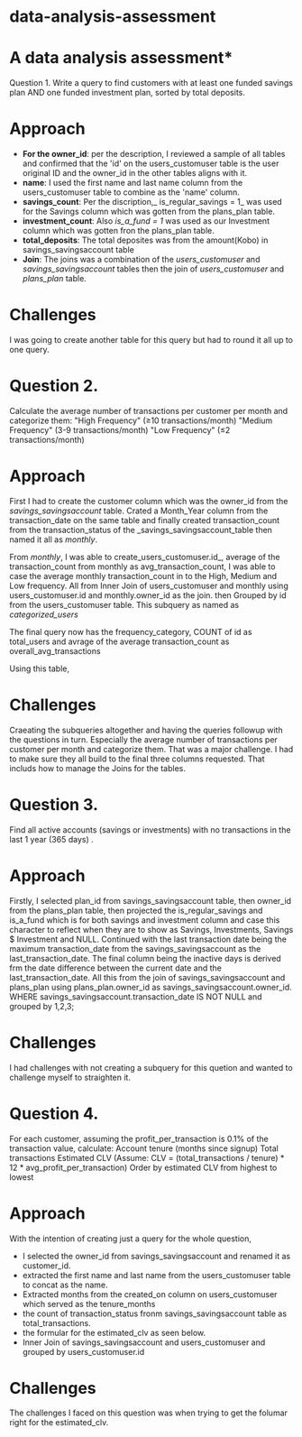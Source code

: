 # data-analysis-assessment
# A data analysis assessment*

Question 1.
Write a query to find customers with at least one funded savings plan AND one funded investment plan, sorted by total deposits.

# Approach

- **For the owner_id**: per the description, I reviewed a sample of all tables and confirmed that the 'id' on the users_customuser table is the user original ID and the owner_id in the other tables aligns with it.
- **name**: I used the first name and last name column from the users_customuser table to combine as the 'name' column.
- **savings_count**: Per the discription,_ is_regular_savings = 1_ was used for the Savings column which was gotten from the plans_plan table.
- **investment_count**: Also _is_a_fund = 1_ was used as our Investment column which was gotten fron the plans_plan table.
- **total_deposits**: The total deposites was from the amount(Kobo) in savings_savingsaccount table
- **Join**: The joins was a combination of the _users_customuser_ and _savings_savingsaccount_ tables then the join of _users_customuser_ and _plans_plan_ table.
# Challenges
I was going to create another table for this query but had to round it all up to one query.


# Question 2.
Calculate the average number of transactions per customer per month and categorize them:
"High Frequency" (≥10 transactions/month)
"Medium Frequency" (3-9 transactions/month)
"Low Frequency" (≤2 transactions/month)              

# Approach
First I had to create the customer column which was the owner_id from the _savings_savingsaccount_ table. Crated a Month_Year column from the transaction_date on the same table and finally created transaction_count from the transaction_status of the _savings_savingsaccount_table then named it all as _monthly_.

From _monthly_, I was able to create_users_customuser.id_, average of the transaction_count from monthly as avg_transaction_count, I was able to case the average monthly transaction_count in to the High, Medium and Low frequency. All from Inner Join of users_customuser  and monthly using users_customuser.id and monthly.owner_id as the join. then Grouped by id from the  users_customuser table. This subquery as named as _categorized_users_

The final query now has the frequency_category, COUNT of id as total_users and avrage of the average transaction_count as overall_avg_transactions

Using this table, 
# Challenges
Craeating the subqueries altogether and having the queries followup with the questions in turn. Especially the average number of transactions per customer per month and categorize them. That was a major challenge. I had to make sure they all build to the final three columns requested. That includs how to manage the Joins for the tables.


# Question 3.
Find all active accounts (savings or investments) with no transactions in the last 1 year (365 days) .

# Approach
Firstly,
I selected plan_id from savings_savingsaccount table, then owner_id from the plans_plan table, then projected the is_regular_savings and is_a_fund which is for both savings and investment column and case this character to reflect when they are to show as Savings, Investments, Savings $ Investment and NULL. Continued with the last transaction date being the maximum transaction_date from the savings_savingsaccount as the last_transaction_date. The final column being the inactive days is derived frm the date difference between the current date and the last_transaction_date.
All this from the join of savings_savingsaccount and plans_plan using plans_plan.owner_id as savings_savingsaccount.owner_id. WHERE savings_savingsaccount.transaction_date IS NOT NULL and grouped by 1,2,3;
# Challenges
I had challenges with not creating a subquery for this quetion and wanted to challenge myself to straighten it.

# Question 4.
For each customer, assuming the profit_per_transaction is 0.1% of the transaction value, calculate:
Account tenure (months since signup)
Total transactions
Estimated CLV (Assume: CLV = (total_transactions / tenure) * 12 * avg_profit_per_transaction)
Order by estimated CLV from highest to lowest

# Approach
With the intention of creating just a query for the whole question, 
- I selected the owner_id from savings_savingsaccount and renamed it as customer_id.
- extracted the first name and last name from the users_customuser table to concat as the name.
- Extracted months from the created_on column on users_customuser which served as the tenure_months
- the count of transaction_status fronm savings_savingsaccount table as total_transactions.
- the formular for the estimated_clv as seen below.
- Inner Join of savings_savingsaccount and users_customuser and grouped by users_customuser.id

# Challenges
The challenges I faced on this question was when trying to get the folumar right for the estimated_clv.
